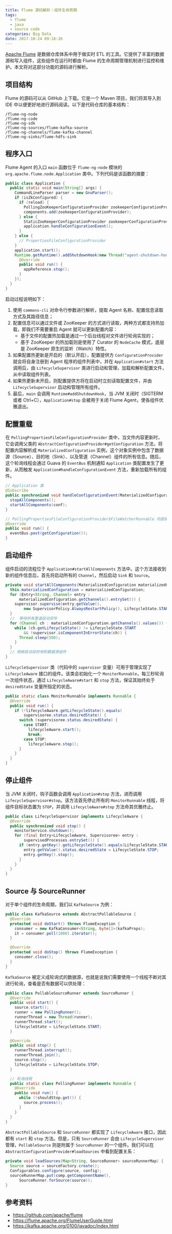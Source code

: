 ```yaml
---
title: Flume 源码解析：组件生命周期
tags:
  - flume
  - java
  - source code
categories: Big Data
date: 2017-10-24 09:18:26
---
```



[Apache Flume](https://flume.apache.org/) 是数据仓库体系中用于做实时 ETL 的工具。它提供了丰富的数据源和写入组件，这些组件在运行时都由 Flume 的生命周期管理机制进行监控和维护。本文将对这部分功能的源码进行解析。

## 项目结构

Flume 的源码可以从 GitHub 上下载。它是一个 Maven 项目，我们将其导入到 IDE 中以便更好地进行源码阅读。以下是代码仓库的基本结构：

```
/flume-ng-node
/flume-ng-code
/flume-ng-sdk
/flume-ng-sources/flume-kafka-source
/flume-ng-channels/flume-kafka-channel
/flume-ng-sinks/flume-hdfs-sink
```

## 程序入口

Flume Agent 的入口 `main` 函数位于 `flume-ng-node` 模块的 `org.apache.flume.node.Application` 类中。下列代码是该函数的摘要：

```java
public class Application {
  public static void main(String[] args) {
    CommandLineParser parser = new GnuParser();
    if (isZkConfigured) {
      if (reload) {
        PollingZooKeeperConfigurationProvider zookeeperConfigurationProvider;
        components.add(zookeeperConfigurationProvider);
      } else {
        StaticZooKeeperConfigurationProvider zookeeperConfigurationProvider;
        application.handleConfigurationEvent();
      }
    } else {
      // PropertiesFileConfigurationProvider
    }
    application.start();
    Runtime.getRuntime().addShutdownHook(new Thread("agent-shutdown-hook") {
      @Override
      public void run() {
        appReference.stop();
      }
    });
  }
}
```

启动过程说明如下：

1. 使用 `commons-cli` 对命令行参数进行解析，提取 Agent 名称、配置信息读取方式及其路径信息；
2. 配置信息可以通过文件或 ZooKeeper 的方式进行读取，两种方式都支持热加载，即我们不需要重启 Agent 就可以更新配置内容：
    * 基于文件的配置热加载是通过一个后台线程对文件进行轮询实现的；
    * 基于 ZooKeeper 的热加载则是使用了 Curator 的 `NodeCache` 模式，底层是 ZooKeeper 原生的监听（Watch）特性。
3. 如果配置热更新是开启的（默认开启），配置提供方 `ConfigurationProvider` 就会将自身注册到 Agent 程序的组件列表中，并在 `Application#start` 方法调用后，由 `LifecycleSupervisor` 类进行启动和管理，加载和解析配置文件，从中读取组件列表。
4. 如果热更新未开启，则配置提供方将在启动时立刻读取配置文件，并由 `LifecycleSupervisor` 启动和管理所有组件。
5. 最后，`main` 会调用 `Runtime#addShutdownHook`，当 JVM 关闭时（SIGTERM 或者 Ctrl+C），`Application#stop` 会被用于关闭 Flume Agent，使各组件优雅退出。

<!-- more -->

## 配置重载

在 `PollingPropertiesFileConfigurationProvider` 类中，当文件内容更新时，它会调用父类的 `AbstractConfigurationProvider#getConfiguration` 方法，将配置内容解析成 `MaterializedConfiguration` 实例，这个对象实例中包含了数据源（Source）、目的地（Sink）、以及管道（Channel）组件的所有信息。随后，这个轮询线程会通过 Guava 的 `EventBus` 机制通知 `Application` 类配置发生了更新，从而触发 `Application#handleConfigurationEvent` 方法，重新加载所有的组件。

```java
// Application 类
@Subscribe
public synchronized void handleConfigurationEvent(MaterializedConfiguration conf) {
  stopAllComponents();
  startAllComponents(conf);
}

// PollingPropertiesFileConfigurationProvider$FileWatcherRunnable 内部类
@Override
public void run() {
  eventBus.post(getConfiguration());
}
```

## 启动组件

组件启动的流程位于 `Application#startAllComponents` 方法中。这个方法接收到新的组件信息后，首先将启动所有的 `Channel`，然后启动 `Sink` 和 `Source`。

```java
private void startAllComponents(MaterializedConfiguration materializedConfiguration) {
  this.materializedConfiguration = materializedConfiguration;
  for (Entry<String, Channel> entry :
      materializedConfiguration.getChannels().entrySet()) {
    supervisor.supervise(entry.getValue(),
        new SupervisorPolicy.AlwaysRestartPolicy(), LifecycleState.START);
  }
  //  等待所有管道启动完毕
  for (Channel ch : materializedConfiguration.getChannels().values()) {
    while (ch.getLifecycleState() != LifecycleState.START
        && !supervisor.isComponentInErrorState(ch)) {
      Thread.sleep(500);
    }
  }
  // 相继启动目的地和数据源组件
}
```

`LifecycleSupervisor` 类（代码中的 `supervisor` 变量）可用于管理实现了 `LifecycleAware` 接口的组件。该类会初始化一个 `MonitorRunnable`，每三秒轮询一次组件状态，通过 `LifecycleAware#start` 和 `stop` 方法，保证其始终处于 `desiredState` 变量所指定的状态。

```java
public static class MonitorRunnable implements Runnable {
  @Override
  public void run() {
    if (!lifecycleAware.getLifecycleState().equals(
        supervisoree.status.desiredState)) {
      switch (supervisoree.status.desiredState) {
        case START:
          lifecycleAware.start();
          break;
        case STOP:
          lifecycleAware.stop();
      }
    }
  }
}
```

## 停止组件

当 JVM 关闭时，钩子函数会调用 `Application#stop` 方法，进而调用 `LifecycleSupervisor#stop`。该方法首先停止所有的 `MonitorRunnable` 线程，将组件目标状态置为 `STOP`，并调用 `LifecycleAware#stop` 方法命其优雅终止。

```java
public class LifecycleSupervisor implements LifecycleAware {
  @Override
  public synchronized void stop() {
    monitorService.shutdown();
    for (final Entry<LifecycleAware, Supervisoree> entry :
        supervisedProcesses.entrySet()) {
      if (entry.getKey().getLifecycleState().equals(LifecycleState.START)) {
        entry.getValue().status.desiredState = LifecycleState.STOP;
        entry.getKey().stop();
      }
    }
  }
}
```

## Source 与 SourceRunner

对于单个组件的生命周期，我们以 `KafkaSource` 为例：

```java
public class KafkaSource extends AbstractPollableSource {
  @Override
  protected void doStart() throws FlumeException {
    consumer = new KafkaConsumer<String, byte[]>(kafkaProps);
    it = consumer.poll(1000).iterator();
  }

  @Override
  protected void doStop() throws FlumeException {
    consumer.close();
  }
}
```

`KafkaSource` 被定义成轮询式的数据源，也就是说我们需要使用一个线程不断对其进行轮询，查看是否有数据可以供处理：

```java
public class PollableSourceRunner extends SourceRunner {
  @Override
  public void start() {
    source.start();
    runner = new PollingRunner();
    runnerThread = new Thread(runner);
    runnerThread.start();
    lifecycleState = LifecycleState.START;
  }

  @Override
  public void stop() {
    runnerThread.interrupt();
    runnerThread.join();
    source.stop();
    lifecycleState = LifecycleState.STOP;
  }

  // 轮询线程
  public static class PollingRunner implements Runnable {
    @Override
    public void run() {
      while (!shouldStop.get()) {
        source.process();
      }
    }
  }
}
```

`AbstractPollableSource` 和 `SourceRunner` 都实现了 `LifecycleAware` 接口，因此都有 `start` 和 `stop` 方法。但是，只有 `SourceRunner` 会由 `LifecycleSupervisor` 管理，`PollableSource` 则是附属于 `SourceRunner` 的一个组件。我们可以在 `AbstractConfigurationProvider#loadSources` 中看到配置关系：

```java
private void loadSources(Map<String, SourceRunner> sourceRunnerMap) {
  Source source = sourceFactory.create();
  Configurables.configure(source, config);
  sourceRunnerMap.put(comp.getComponentName(),
      SourceRunner.forSource(source));
}
```

## 参考资料

* https://github.com/apache/flume
* https://flume.apache.org/FlumeUserGuide.html
* https://kafka.apache.org/0100/javadoc/index.html
